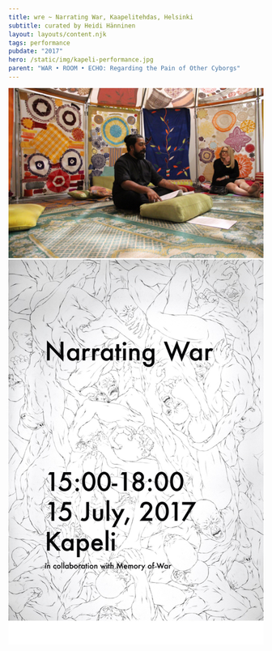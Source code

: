 ```yaml
---
title: wre ~ Narrating War, Kaapelitehdas, Helsinki
subtitle: curated by Heidi Hänninen
layout: layouts/content.njk
tags: performance
pubdate: "2017"
hero: /static/img/kapeli-performance.jpg
parent: "WAR • ROOM • ECHO: Regarding the Pain of Other Cyborgs"
---
```

![performance view, Narrating War, 2017, Kaapelitehdas, Helsinki, photo by Vidha Saumya](/static/img/kapeli-performance.jpg)
![performance view, Narrating War, 2017, Kaapelitehdas, Helsinki, photo by Vidha Saumya](/static/img/narrating-war.jpg)
